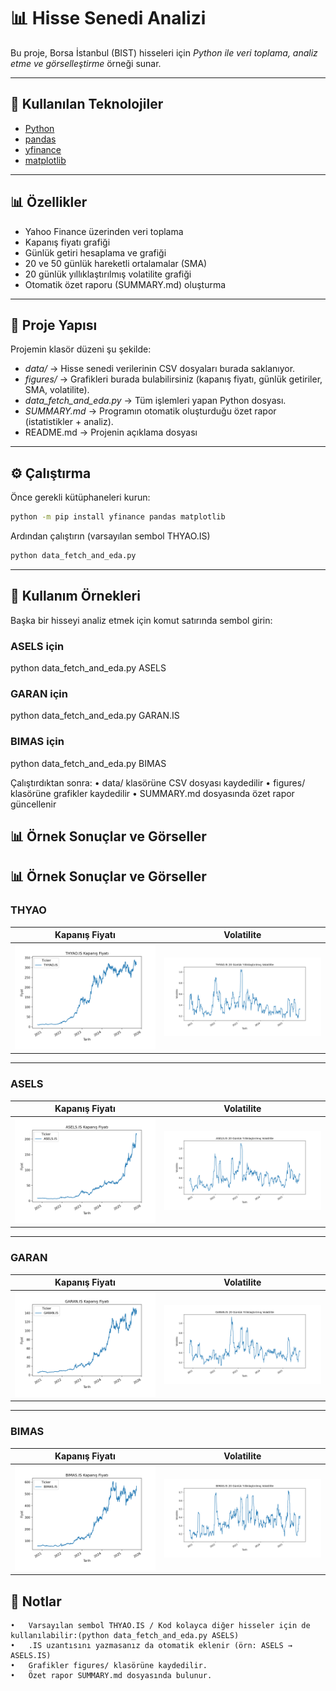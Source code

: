 # 📊 Hisse Senedi Analizi 
Bu proje, Borsa İstanbul (BIST) hisseleri için *Python ile veri toplama, analiz etme ve görselleştirme* örneği sunar.  

---

## 🚀 Kullanılan Teknolojiler
- [Python](https://www.python.org/)  
- [pandas](https://pandas.pydata.org/)  
- [yfinance](https://pypi.org/project/yfinance/)  
- [matplotlib](https://matplotlib.org/)

---

## 📊 Özellikler
- Yahoo Finance üzerinden veri toplama  
- Kapanış fiyatı grafiği  
- Günlük getiri hesaplama ve grafiği  
- 20 ve 50 günlük hareketli ortalamalar (SMA)  
- 20 günlük yıllıklaştırılmış volatilite grafiği  
- Otomatik özet raporu (SUMMARY.md) oluşturma

---

## 📂 Proje Yapısı

Projemin klasör düzeni şu şekilde:

- *data/* → Hisse senedi verilerinin CSV dosyaları burada saklanıyor.  
- *figures/* → Grafikleri burada bulabilirsiniz (kapanış fiyatı, günlük getiriler, SMA, volatilite).  
- *data_fetch_and_eda.py* → Tüm işlemleri yapan Python dosyası.  
- *SUMMARY.md* → Programın otomatik oluşturduğu özet rapor (istatistikler + analiz). 
- README.md → Projenin açıklama dosyası 

---

## ⚙️ Çalıştırma

Önce gerekli kütüphaneleri kurun:
```bash
python -m pip install yfinance pandas matplotlib 
```
Ardından çalıştırın (varsayılan sembol THYAO.IS)
```bash
python data_fetch_and_eda.py 
```

---

## 🔧 Kullanım Örnekleri

Başka bir hisseyi analiz etmek için komut satırında sembol girin:
### ASELS için 
python data_fetch_and_eda.py ASELS

### GARAN için 
python data_fetch_and_eda.py GARAN.IS

### BIMAS için 
python data_fetch_and_eda.py BIMAS

Çalıştırdıktan sonra:
	•	data/ klasörüne CSV dosyası kaydedilir
	•	figures/ klasörüne grafikler kaydedilir
	•	SUMMARY.md dosyasında özet rapor güncellenir


## 📊 Örnek Sonuçlar ve Görseller

## 📊 Örnek Sonuçlar ve Görseller

### THYAO
| Kapanış Fiyatı | Volatilite |
| --- | --- |
| <img src="figures/THYAO_IS_close.png" width="400"> | <img src="figures/THYAO_IS_volatility.png" width="450"> |

---

### ASELS
| Kapanış Fiyatı | Volatilite |
| --- | --- |
| <img src="figures/ASELS_IS_close.png" width="400"> | <img src="figures/ASELS_IS_volatility.png" width="450"> |

---

### GARAN
| Kapanış Fiyatı | Volatilite |
| --- | --- |
| <img src="figures/GARAN_IS_close.png" width="400"> | <img src="figures/GARAN_IS_volatility.png" width="450"> |

---

### BIMAS
| Kapanış Fiyatı | Volatilite |
| --- | --- |
| <img src="figures/BIMAS_IS_close.png" width="400"> | <img src="figures/BIMAS_IS_volatility.png" width="450"> |

## 📝 Notlar

	•	Varsayılan sembol THYAO.IS / Kod kolayca diğer hisseler için de kullanılabilir:(python data_fetch_and_eda.py ASELS) 
    •   .IS uzantısını yazmasanız da otomatik eklenir (örn: ASELS → ASELS.IS)
	•	Grafikler figures/ klasörüne kaydedilir.
	•	Özet rapor SUMMARY.md dosyasında bulunur. 
